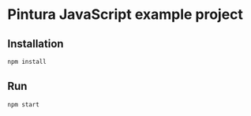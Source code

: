 # Pintura JavaScript example project

## Installation

```bash
npm install
```

## Run

```bash
npm start
```
